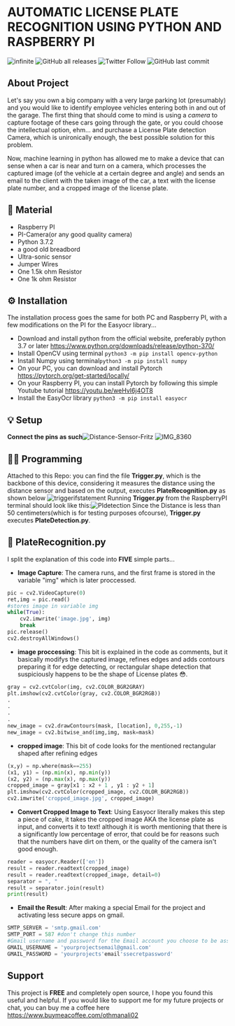 # AUTOMATIC LICENSE PLATE RECOGNITION USING PYTHON AND RASPBERRY PI

![infinite](https://user-images.githubusercontent.com/73076057/130128647-5599ebfe-bea6-4b64-a501-c7fa32128bbd.png)
![GitHub all releases](https://img.shields.io/github/downloads/Othm01100001n/License-Plate-Recognition-Garage-Guardian-/total)                                                                         ![Twitter Follow](https://img.shields.io/twitter/follow/othmanali02?style=social)                                                                  ![GitHub last commit](https://img.shields.io/github/last-commit/Othm01100001n/License-Plate-Recognition-Garage-Guardian-)

## About Project
Let's say you own a big company with a very large parking lot (presumably) and you would like to identify employee vehicles entering both in and out of the garage. 
The first thing that should come to mind is using a *camera* to capture footage of these cars going through the gate, or you could choose the intellectual option, ehm... and purchase a License Plate detection Camera, which is unironically enough, the best possible solution for this problem.

                                    
Now, machine learning in python has allowed me to make a device that can sense when a car is near and turn on a camera, which processes the captured image (of the
vehicle at a certain degree and angle) and sends an email to the client with the taken image of the car, a text with the license plate number, and a cropped image of the license plate. 


## 🧬 Material
- Raspberry PI 
- PI-Camera(or any good quality camera)
- Python 3.7.2
- a good old breadbord
- Ultra-sonic sensor
- Jumper Wires
- One 1.5k ohm Resistor
- One 1k ohm Resistor                
                  
## ⚙️ Installation
The installation process goes the same for both PC and Raspberry PI, with a few modifications on the PI for the Easyocr library...
- Download and install python from the official website, preferably python 3.7 or later https://www.python.org/downloads/release/python-370/
- Install OpenCV using terminal `python3 -m pip install opencv-python`
- Install Numpy using terminal`python3 -m pip install numpy`
- On your PC, you can download and install Pytorch https://pytorch.org/get-started/locally/
- On your Raspberry PI, you can install Pytorch by following this simple Youtube tutorial https://youtu.be/weHvI6j4OT8
- Install the EasyOcr library `python3 -m pip install easyocr`
  
## 💡 Setup
**Connect the pins as such**![Distance-Sensor-Fritz](https://user-images.githubusercontent.com/73076057/130138629-15da5e84-b81e-402f-988d-feedf4035a4e.png)
![IMG_8360](https://user-images.githubusercontent.com/73076057/130138787-7685f5ff-9496-4cf4-a432-13eb5bad516c.jpg)

## 👨‍💻 Programming
Attached to this Repo: you can find the file **Trigger.py**, which is the backbone of this device, considering it measures the distance using the distance sensor
and based on the output, executes **PlateRecognition.py** as shown below
![triggerifstatement](https://user-images.githubusercontent.com/73076057/130140573-c2b3a007-181d-40c6-80ff-2f08674e7ee2.png)
Running **Trigger.py** from the RaspberryPI terminal should look like this:![PIdetection](https://user-images.githubusercontent.com/73076057/130140927-12cc661b-a312-4345-8b51-9d3287d1c5b6.png)
Since the Distance is less than 50 centimeters(which is for testing purposes ofcourse), **Trigger.py** executes **PlateDetection.py**.
## 🐍 PlateRecognition.py
I split the explanation of this code into **FIVE** simple parts...
- **Image Capture**:
The camera runs, and the first frame is stored in the variable "img" which is later proccessed.
```python
pic = cv2.VideoCapture(0)
ret,img = pic.read()
#stores image in variable img
while(True):
    cv2.imwrite('image.jpg', img)
    break
pic.release()
cv2.destroyAllWindows()
```
- **image proccessing**: This bit is explained in the code as comments, but it basically modifys the captured image, refines edges and adds contours preparing it for edge detecting, or rectangular shape detection that suspiciously happens to be the shape of License plates 😳.
```python
gray = cv2.cvtColor(img, cv2.COLOR_BGR2GRAY)
plt.imshow(cv2.cvtColor(gray, cv2.COLOR_BGR2RGB))
.
.
.
.
new_image = cv2.drawContours(mask, [location], 0,255,-1)
new_image = cv2.bitwise_and(img,img, mask=mask)
```
- **cropped image**: This bit of code looks for the mentioned rectangular shaped after refining edges
```python
(x,y) = np.where(mask==255)
(x1, y1) = (np.min(x), np.min(y))
(x2, y2) = (np.max(x), np.max(y))
cropped_image = gray[x1 : x2 + 1 , y1 : y2 + 1]
plt.imshow(cv2.cvtColor(cropped_image, cv2.COLOR_BGR2RGB))
cv2.imwrite('cropped_image.jpg', cropped_image)
```
- **Convert Cropped Image to Text**: Using Easyocr literally makes this step a piece of cake, it takes the cropped image AKA the license plate as input, and converts it to text! although it is worth mentioning that there is a significantly low percentage of error, that could be for reasons such that the numbers have dirt on them, or the quality of the 
camera isn't good enough.
```python
reader = easyocr.Reader(['en'])
result = reader.readtext(cropped_image)
result = reader.readtext(cropped_image, detail=0)
separator = ", "
result = separator.join(result)
print(result)
```
- **Email the Result**: After making a special Email for the project and activating less secure apps on gmail.
```python
SMTP_SERVER = 'smtp.gmail.com'
SMTP_PORT = 587 #don't change this number
#Gmail username and password for the Email account you choose to be associated with your project, you have to enable less secure apps in order for it to work
GMAIL_USERNAME = 'yourprojectsemail@gmail.com'
GMAIL_PASSWORD = 'yourprojects'email'ssecretpassword'
```
## Support
This project is **FREE** and completely open source, I hope you found this useful and helpful. 
If you would like to support me for my future projects or chat, you can buy me a coffee here https://www.buymeacoffee.com/othmanali02
